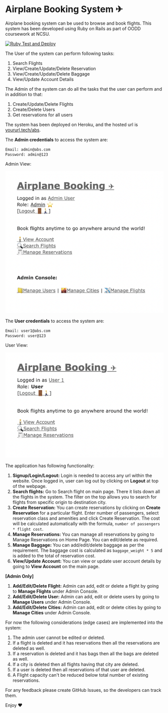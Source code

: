# Airplane Booking System ✈

Airplane booking system can be used to browse and book flights.
This system has been developed using Ruby on Rails as part of OODD coursework at NCSU.

[![Ruby Test and Deploy](https://github.ncsu.edu/OODD-dmmehta2/OODD-Program-2/actions/workflows/build-deploy.yml/badge.svg)](https://github.ncsu.edu/OODD-dmmehta2/OODD-Program-2/actions/workflows/build-deploy.yml)

The User of the system can perform following tasks:
1. Search Flights
2. View/Create/Update/Delete Reservation
3. View/Create/Update/Delete Baggage
4. View/Update Account Details

The Admin of the system can do all the tasks that the user can perform and in addition to that:
1. Create/Update/Delete Flights
2. Create/Delete Users
3. Get reservations for all users

The system has been deployed on Heroku, and the hosted url is [yoururl.tech/abs](https://yoururl.tech/abs).

The **Admin credentials** to access the system are:
```
Email: admin@abs.com
Password: admin@123
```

Admin View:

![Admin View](.images/admin_view.png)

The **User credentials** to access the system are:
```
Email: user1@abs.com
Password: user@123
```

User View:

![User View](.images/user_view.png)

The application has following functionality:
1. **Signup/Login/Logout:** Login is needed to access any url within the website. Once logged in, user can log out by clicking on
**Logout** at top of the webpage.
2. **Search flights:** Go to Search flight on main page. There it lists down all the flights in the system. 
The filter on the top allows you to search for flights from specific origin to destination city.
3. **Create Reservation:** You can create reservations by clicking on **Create Reservation** for a particular flight.
Enter number of passengers, select reservation class and amenities and click Create Reservation. The cost will be 
calculated automatically with the formula, `number of passengers * flight cost`.
4. **Manage Reservations:** You can manage all reservations by going to Manage Reservations on Home Page. You can edit/delete as required.
5. **Manage Baggage:** You can add/edit/delete baggage as per the requirement.
The baggage cost is calculated as `baggage_weight * 5` and is added to the total of reservation cost.
6. **View/Update Account:** You can view or update user account details by going to **View Account** on the main page.

**[Admin Only]**

1. **Add/Edit/Delete Flight:** Admin can add, edit or delete a flight by going to **Manage Flights** under Admin Console.
2. **Add/Edit/Delete User:** Admin can add, edit or delete users by going to **Manage Users** under Admin Console.
3. **Add/Edit/Delete Cities:** Admin can add, edit or delete cities by going to **Manage Cities** under Admin Console.

For now the following considerations (edge cases) are implemented into the system:
1. The admin user cannot be edited or deleted.
2. If a flight is deleted and it has reservations then all the reservations are deleted as well.
3. If a reservation is deleted and it has bags then all the bags are deleted as well.
4. If a city is deleted then all flights having that city are deleted.
5. If a user is deleted then all reservations of that user are deleted.
6. A Flight capacity can't be reduced below total number of existing reservations.

For any feedback please create GitHub Issues, so the developers can track them.

Enjoy ❤️
